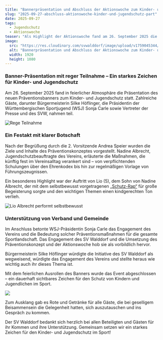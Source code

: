 ```yaml
---
title: "Bannerpräsentation und Abschluss der Aktionswoche zum Kinder- und Jugendschutz"
slug: "2025-09-27-abschluss-aktionswoche-kinder-und-jugendschutz-part"
date: 2025-09-27
tags:
  - Jugendschutz
  - Aktionswoche
teaser: "Als Highlight der Aktionswoche fand am 26. September 2025 die feierliche Präsentation des neuen Präventionsbanners zum Kinder- und Jugendschutz statt – ein starkes Zeichen für den Schutz von Kindern und Jugendlichen im Sport."
image:
  src: "https://res.cloudinary.com/svwalddorf/image/upload/v1759045344/IMG_2032_p4v2vr.jpg"
  alt: "Bannerpräsentation und Abschluss der Aktionswoche zum Kinder- und Jugendschutz"
  width: 1920
  height: 1080
---
```

### Banner-Präsentation mit reger Teilnahme – Ein starkes Zeichen für Kinder- und Jugendschutz

Am 26. September 2025 fand in feierlicher Atmosphäre die Präsentation des neuen Präventionsbanners zum Kinder- und Jugendschutz statt. Zahlreiche Gäste, darunter Bürgermeisterin Silke Höflinger, die Präsidentin der Württembergischen Sportjugend (WSJ) Sonja Carle sowie Vertreter der Presse und des SVW, nahmen teil.

![Rege Teilnahme](https://res.cloudinary.com/svwalddorf/image/upload/v1759045344/IMG_1938_ojedcr.jpg)

### Ein Festakt mit klarer Botschaft

Nach der Begrüßung durch die 2. Vorsitzende Andrea Speier wurden die Ziele und Inhalte des Präventionskonzeptes vorgestellt. Nadine Albrecht, Jugendschutzbeauftragte des Vereins, erläuterte die Maßnahmen, die künftig fest im Vereinsalltag verankert sind – von verpflichtenden Schulungen über den Ehrenkodex bis hin zur regelmäßigen Vorlage von Führungszeugnissen.

Ein besonderes Highlight war der Auftritt von Lio (5), dem Sohn von Nadine Albrecht, der mit dem selbstbewusst vorgetragenen [„Schutz-Rap“](https://www.mut-zentrum.de/kinderschutz-rap/) für große Begeisterung sorgte und den wichtigen Themen einen kindgerechten Ton verlieh.

![Lio Albrecht performt selbstbewusst](https://res.cloudinary.com/svwalddorf/image/upload/v1759045498/IMG_1975_mwiaie.jpg)

### Unterstützung von Verband und Gemeinde

Im Anschluss betonte WSJ-Präsidentin Sonja Carle das Engagement des Vereins und die Bedeutung solcher Präventionsmaßnahmen für die gesamte Sportlandschaft. Das Engagement des SV Walddorf und die Umsetzung des Präventionskonzept und der Aktionswoche hob sie als vorbildlich hervor.

Bürgermeisterin Silke Höflinger würdigte die Initiative des SV Walddorf als wegweisend, würdigte das Engagement des Vereins und stellte heraus wie wichtig auch ihr dieses Thema ist.

Mit dem feierlichen Ausrollen des Banners wurde das Event abgeschlossen – ein dauerhaft sichtbares Zeichen für den Schutz von Kindern und Jugendlichen im Sport.

![](https://res.cloudinary.com/svwalddorf/image/upload/v1759045344/IMG_1995_rjjypx.jpg)

Zum Ausklang gab es Rote und Getränke für alle Gäste, die bei geselligem Beisammensein die Gelegenheit hatten, sich auszutauschen und ins Gespräch zu kommen.

Der SV Walddorf bedankt sich herzlich bei allen Beteiligten und Gästen für ihr Kommen und ihre Unterstützung. Gemeinsam setzen wir ein starkes Zeichen für den Kinder- und Jugendschutz im Sport!
